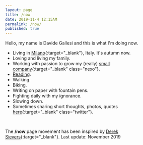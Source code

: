 ```yaml
---
layout: page
title: /now
date: 2019-11-4 12:15AM
permalink: /now/
published: true
---
```

Hello, my name is Davide Gallesi and this is what I'm doing now.
<br>
- Living in [Milano](https://en.wikipedia.org/wiki/Milan){:target="_blank"}, Italy. It's autumn now.
- Loving and living my family.
- Working with passion to grow my (really) [small company](http://www.nexo.me){:target="_blank" class="nexo"}.
- [Reading](/tsundoku).
- Walking.
- Biking.
- Writing on paper with fountain pens.
- Fighting daily with my ignorance.
- Slowing down.
- Sometimes sharing short thoughts, photos, quotes [here](https://www.twitter.com/davidegallesi){:target="_blank" class="twitter"}.

<br>

The **/now** page movement has been inspired by [Derek Sievers](https://sivers.org/nowff){:target="_blank"}.
Last update: November 2019

